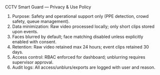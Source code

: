 CCTV Smart Guard — Privacy & Use Policy
1. Purpose: Safety and operational support only (PPE detection, crowd safety, queue management).
2. Data minimization: Raw video processed locally; only short clips stored upon events.
3. Faces blurred by default; face matching disabled unless explicitly enabled with consent.
4. Retention: Raw video retained max 24 hours; event clips retained 30 days.
5. Access control: RBAC enforced for dashboard; unblurring requires supervisor approval.
6. Audit logs: All access/unblurs/exports are logged with user and reason.